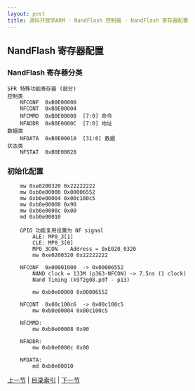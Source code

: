 ```yaml
---
layout: post
title: 源码开放学ARM - NandFlash 控制器 - NandFlash 寄存器配置
---
```


## NandFlash 寄存器配置

### NandFlash 寄存器分类

	SFR 特殊功能寄存器 (部分)
	控制类
		NFCONF  0xB0E00000 
		NFCONT  0xB0E00004 	
		NFCMMD  0xB0E00008 	[7:0] 命令
		NFADDR  0xB0E0000C 	[7:0] 地址
	数据类	
		NFDATA  0xB0E00010 	[31:0] 数据
	状态类
		NFSTAT  0xB0E00028

### 初始化配置
		mw 0xe0200320 0x22222222
		mw 0xb0e00000 0x00006552
		mw 0xb0e00004 0x00c100c5
		mw 0xb0e00008 0x90
		mw 0xb0e0000c 0x00
		md 0xb0e00010
		
		GPIO 功能复用设置为 NF signal 						
			ALE: MP0_3[1]
			CLE: MP0_3[0]
			MP0_3CON 	Address = 0xE020_0320
			mw 0xe0200320 0x22222222
			
		NFCONF	0x00001000	-> 0x00006552
			NAND clock = 133M (p363-NFCON) -> 7.5ns (1 clock)
			Nand Timing (k9f2g08.pdf - p13)
			
			mw 0xb0e00000 0x00006552
			
		NFCONT 	0x00c100c6  -> 0x00c100c5
			mw 0xb0e00004 0x00c100c5
			
		NFCMMD:
			mw 0xb0e00008 0x90

		NFADDR:		
			mw 0xb0e0000c 0x00
		
		NFDATA:
			md 0xb0e00010
	



[上一节](chp7-4.html)  |  [目录索引](../index.html)  |  [下一节](chp7-6.html)
